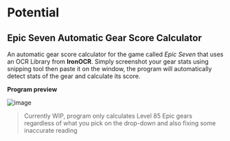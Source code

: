 # Potential
## Epic Seven Automatic Gear Score Calculator

An automatic gear score calculator for the game called *Epic Seven* that uses an OCR Library from **IronOCR**. Simply screenshot your gear stats using snipping tool then paste it on the window, the program will automatically detect stats of the gear and calculate its score.



**Program preview**

![image](https://user-images.githubusercontent.com/38268920/181093139-76894bf3-8b79-461e-8b06-27713fc43b63.png)

> Currently WIP, program only calculates Level 85 Epic gears regardless of what you pick on the drop-down and also fixing some inaccurate reading
